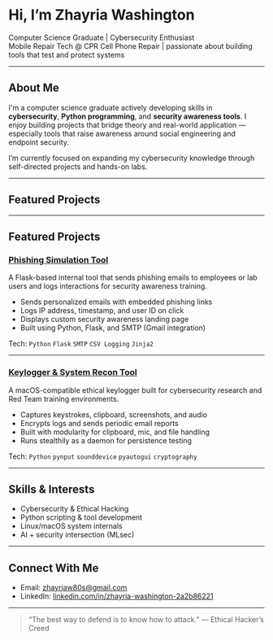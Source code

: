 #  Hi, I’m Zhayria Washington

 Computer Science Graduate |  Cybersecurity Enthusiast  
 Mobile Repair Tech @ CPR Cell Phone Repair | passionate about building tools that test and protect systems

---

##  About Me

I'm a computer science graduate actively developing skills in **cybersecurity**, **Python programming**, and **security awareness tools**. I enjoy building projects that bridge theory and real-world application — especially tools that raise awareness around social engineering and endpoint security.

I’m currently focused on expanding my cybersecurity knowledge through self-directed projects and hands-on labs.

---

## Featured Projects


---

## Featured Projects

### [Phishing Simulation Tool](https://github.com/Zhayria/Phishing_Campaign.git)
A Flask-based internal tool that sends phishing emails to employees or lab users and logs interactions for security awareness training.

- Sends personalized emails with embedded phishing links
- Logs IP address, timestamp, and user ID on click
- Displays custom security awareness landing page
- Built using Python, Flask, and SMTP (Gmail integration)

Tech: `Python` `Flask` `SMTP` `CSV Logging` `Jinja2`

---

### [Keylogger & System Recon Tool](https://github.com/Zhayria/Keylogger.git)
A macOS-compatible ethical keylogger built for cybersecurity research and Red Team training environments.

- Captures keystrokes, clipboard, screenshots, and audio
- Encrypts logs and sends periodic email reports
- Built with modularity for clipboard, mic, and file handling
- Runs stealthily as a daemon for persistence testing

 Tech: `Python` `pynput` `sounddevice` `pyautogui` `cryptography`

---

## Skills & Interests

- Cybersecurity & Ethical Hacking
- Python scripting & tool development
- Linux/macOS system internals
- AI + security intersection (MLsec)

---

## Connect With Me

- Email: [zhayriaw80s@gmail.com](mailto:zhayriaw80@gmail.com)
- LinkedIn: [linkedin.com/in/zhayria-washington-2a2b86221](https://www.linkedin.com/in/zhayria-washington-2a2b86221)

---

> “The best way to defend is to know how to attack.” — Ethical Hacker’s Creed
